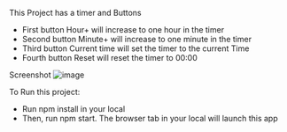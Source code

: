 This Project has a timer and Buttons
   - First button Hour+ will increase to one hour in the timer
   - Second button Minute+ will increase to one minute in the timer
   - Third button Current time will set the timer to the current Time
   - Fourth button Reset will reset the timer to 00:00

Screenshot
![image](https://github.com/nehala47/clock/assets/56184879/05c18dbf-804d-478e-aca7-90ba89d16988)


To Run this project:
   - Run npm install in your local
   - Then, run npm start. The browser tab in your local will launch this app
